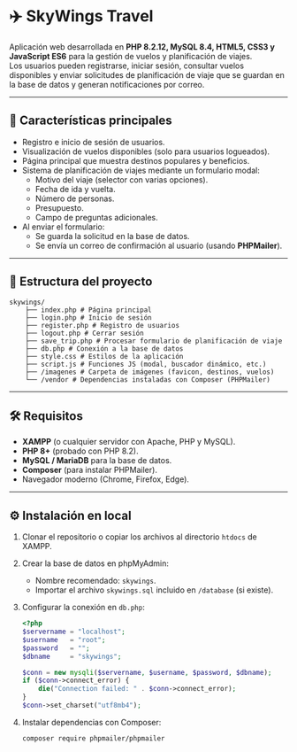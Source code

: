 # ✈️ SkyWings Travel

Aplicación web desarrollada en **PHP 8.2.12, MySQL 8.4, HTML5, CSS3 y JavaScript ES6** para la gestión de vuelos y planificación de viajes.  
Los usuarios pueden registrarse, iniciar sesión, consultar vuelos disponibles y enviar solicitudes de planificación de viaje que se guardan en la base de datos y generan notificaciones por correo.

---

## 🚀 Características principales

- Registro e inicio de sesión de usuarios.
- Visualización de vuelos disponibles (solo para usuarios logueados).
- Página principal que muestra destinos populares y beneficios.
- Sistema de planificación de viajes mediante un formulario modal:
  - Motivo del viaje (selector con varias opciones).
  - Fecha de ida y vuelta.
  - Número de personas.
  - Presupuesto.
  - Campo de preguntas adicionales.
- Al enviar el formulario:
  - Se guarda la solicitud en la base de datos.
  - Se envía un correo de confirmación al usuario (usando **PHPMailer**).

---

## 📂 Estructura del proyecto

```
skywings/
    ├── index.php # Página principal
    ├── login.php # Inicio de sesión
    ├── register.php # Registro de usuarios
    ├── logout.php # Cerrar sesión
    ├── save_trip.php # Procesar formulario de planificación de viaje
    ├── db.php # Conexión a la base de datos
    ├── style.css # Estilos de la aplicación
    ├── script.js # Funciones JS (modal, buscador dinámico, etc.)
    ├── /imagenes # Carpeta de imágenes (favicon, destinos, vuelos)
    └── /vendor # Dependencias instaladas con Composer (PHPMailer)
```

---

## 🛠️ Requisitos

- **XAMPP** (o cualquier servidor con Apache, PHP y MySQL).
- **PHP 8+** (probado con PHP 8.2).
- **MySQL / MariaDB** para la base de datos.
- **Composer** (para instalar PHPMailer).
- Navegador moderno (Chrome, Firefox, Edge).

---

## ⚙️ Instalación en local

1. Clonar el repositorio o copiar los archivos al directorio `htdocs` de XAMPP.
2. Crear la base de datos en phpMyAdmin:
   - Nombre recomendado: `skywings`.
   - Importar el archivo `skywings.sql` incluido en `/database` (si existe).
3. Configurar la conexión en `db.php`:

   ```php
   <?php
   $servername = "localhost";
   $username   = "root";
   $password   = "";
   $dbname     = "skywings";

   $conn = new mysqli($servername, $username, $password, $dbname);
   if ($conn->connect_error) {
       die("Connection failed: " . $conn->connect_error);
   }
   $conn->set_charset("utf8mb4");
   ```

4. Instalar dependencias con Composer:
   ```bash
   composer require phpmailer/phpmailer
   ```
